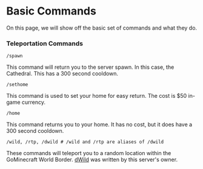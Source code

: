 # Basic Commands

On this page, we will show off the basic set of commands and what they do.

### Teleportation Commands

```text
/spawn
```

This command will return you to the server spawn. In this case, the Cathedral. This has a 300 second cooldown.

```text
/sethome
```

This command is used to set your home for easy return. The cost is $50 in-game currency.

```text
/home
```

This command returns you to your home. It has no cost, but it does have a 300 second cooldown.

```text
/wild, /rtp, /dwild # /wild and /rtp are aliases of /dwild
```

These commands will teleport you to a random location within the GoMinecraft World Border. [dWild](https://www.spigotmc.org/resources/dwild.73158/) was written by this server's owner.

